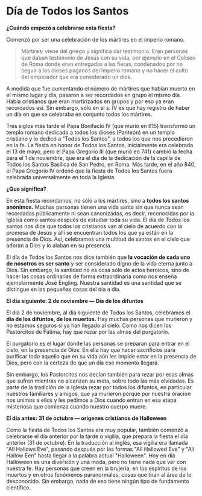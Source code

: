 # Día de Todos los Santos


**¿Cuándo empezó a celebrarse esta fiesta?** 

Comenzó por ser una celebración de los mártires en el imperio romano.

> Mártires: viene del griego y significa dar testimonio. Eran personas que daban testimonio de Jesús con su vida, por ejemplo en el Coliseo de Roma donde eran entregadas a las fieras, condenados por no seguir a los dioses paganos del imperio romano y no hacer el culto del emperador que era considerado un dios.

A medida que fue aumentando el número de mártires que habían muerto en el mismo lugar y día, pasaron a ser recordados en grupo el mismo día. Había cristianos que eran martirizados en grupos y por eso ya eran recordados así. Sin embargo, sólo en el s. IV es que hay registro de haber un día en que se celebraba en conjunto todos los mártires.

Tres siglos más tarde el Papa Bonifacio IV \(que murió en 615\) transformó un templo romano dedicado a todos los dioses \(Panteón\) en un templo cristiano y lo dedicó a "Todos los Santos", a todos los que nos precedieron en la fe. La fiesta en honor de Todos los Santos, inicialmente era celebrada el 13 de mayo, pero el Papa Gregorio III \(que murió en 741\) cambió la fecha para el 1 de noviembre, que era el día de la dedicación de la capilla de Todos los Santos Basílica de San Pedro, en Roma. Más tarde, en el año 840, el Papa Gregorio IV ordenó que la fiesta de Todos los Santos fuera celebrada universalmente en toda la Iglesia.

**¿Que significa?**

En esta fiesta recordamos, no sólo a los mártires, sino a **todos los santos anónimos.** Muchas personas tienen una vida santa sin que nunca sean recordadas públicamente ni sean canonizadas, es decir, reconocidas por la Iglesia como santos después de estudiar toda su vida. El día de Todos los santos nos dice que todos los cristianos van al cielo de acuerdo con la promesa de Jesús y allí se encuentran todos los que ya están en la presencia de Dios. Así, celebramos una multitud de santos en el cielo que adoran a Dios y lo alaban en su presencia.

El día de Todos los Santos nos dice también que **la vocación de cada uno de nosotros es ser santo** y ser considerado digno de la vida eterna junto a Dios. Sin embargo, la santidad no es cosa sólo de actos heroicos, sino de hacer las cosas ordinarias de forma extraordinaria como nos enseña ejemplarmente José Engling. Nuestra santidad es una santidad que se distingue en las pequeñas cosas del día a día.

**El día siguiente: 2 de noviembre — Día de los difuntos**

El día 2 de noviembre, al día siguiente de Todos los Santos, celebramos el **día de los difuntos, de los muertos.** Hay muchas personas que murieron y no estamos seguros si ya han llegado al cielo. Como nos dicen los Pastorcitos de Fátima, hay que rezar por las almas del purgatorio.

El purgatorio es el lugar donde las personas se preparan para entrar en el cielo, en la presencia de Dios. En ella hay que hacer sacrificios para purificar todo aquello que en su vida aún les impide estar en la presencia de Dios, pero con la certeza de que un día ese momento llegará.

Sin embargo, los Pastorcitos nos decían también para rezar por esas almas que sufren mientras no alcanzan su meta, sobre todo las más olvidadas. Es parte de la tradición de la Iglesia rezar por todos los difuntos, en particular nuestros familiares y amigos, que ya murieron porque por nuestra oración nos unimos a ellos y les pedimos a Dios cuando entran en esa etapa misteriosa que comienza cuando nuestro cuerpo muere.

**El día antes: 31 de octubre — orígenes cristianos de Halloween**

Como la fiesta de Todos los Santos era muy popular, también comenzó a celebrarse el día anterior por la tarde o vigilia, que prepara la fiesta el día anterior \(31 de octubre\). En la traducción al inglés, esa vigilia era llamada "All Hallows Eve", pasando después por las formas "All Hallowed Eve" y "All Hallow Een" hasta llegar a la palabra actual "Halloween". Hoy en día Halloween es una diversión y una moda, pero no tiene nada que ver con nuestra fe. Hay personas que creen en la brujería, en los espíritus de los muertos y en otros fenómenos paranormales, cosas que tiran al área de lo desconocido. Sin embargo, nada de eso tiene ningún tipo de fundamento científico.

